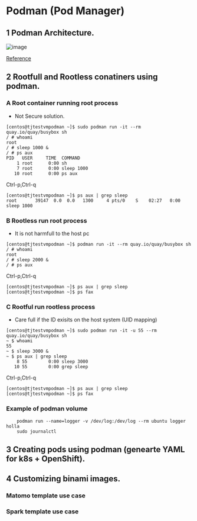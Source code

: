 # Podman (Pod Manager)
## 1 Podman Architecture.
![image](https://user-images.githubusercontent.com/51382410/194245279-f551c680-6105-42f9-86b9-6b6899410f5d.png)

[Reference](https://developers.redhat.com/blog/2019/01/15/podman-managing-containers-pods#podman_pods__what_you_need_to_know)

## 2 Rootfull and Rootless conatiners using podman.
### A Root container running root process
- Not Secure solution.
```
[centos@tjtestvmpodman ~]$ sudo podman run -it --rm quay.io/quay/busybox sh 
/ # whoami 
root
/ # sleep 1000 &
/ # ps aux
PID   USER     TIME  COMMAND
    1 root      0:00 sh
    7 root      0:00 sleep 1000
   10 root      0:00 ps aux
```
Ctrl-p,Ctrl-q
```
[centos@tjtestvmpodman ~]$ ps aux | grep sleep
root       39147  0.0  0.0   1300     4 pts/0    S    02:27   0:00 sleep 1000
```
### B Rootless run root process
- It is not harmfull to the host pc
```
[centos@tjtestvmpodman ~]$ podman run -it --rm quay.io/quay/busybox sh 
/ # whoami 
root
/ # sleep 2000 &
/ # ps aux
```
Ctrl-p,Ctrl-q
```
[centos@tjtestvmpodman ~]$ ps aux | grep sleep
[centos@tjtestvmpodman ~]$ ps fax
```

### C Rootful run rootless process
- Care full if the ID exisits on the host system (UID mapping)
```
[centos@tjtestvmpodman ~]$ sudo podman run -it -u 55 --rm quay.io/quay/busybox sh 
~ $ whoami 
55
~ $ sleep 3000 &
~ $ ps aux | grep sleep
    8 55        0:00 sleep 3000
   10 55        0:00 grep sleep
```
Ctrl-p,Ctrl-q
```
[centos@tjtestvmpodman ~]$ ps aux | grep sleep
[centos@tjtestvmpodman ~]$ ps fax
```
### Example of podman volume

  ```
      podman run --name=logger -v /dev/log:/dev/log --rm ubuntu logger holla
      sudo journalctl
  ```

## 3 Creating pods using podman (genearte YAML for k8s + OpenShift).

## 4 Customizing binami images.
### Matomo template use case
### Spark template use case

